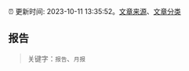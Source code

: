 :alarm_clock: 更新时间: 2023-10-11 13:35:52。[文章来源](/README.md)、[文章分类](/TAGS.md)

## 报告


> 关键字：`报告`、`月报`



